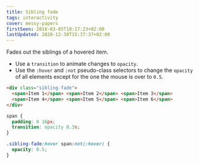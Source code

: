 ```yaml
---
title: Sibling fade
tags: interactivity
cover: messy-papers
firstSeen: 2018-03-05T10:17:23+02:00
lastUpdated: 2020-12-30T15:37:37+02:00
---
```


Fades out the siblings of a hovered item.

- Use a `transition` to animate changes to `opacity`.
- Use the `:hover` and `:not` pseudo-class selectors to change the `opacity` of all elements except for the one the mouse is over to `0.5`.

```html
<div class="sibling-fade">
  <span>Item 1</span> <span>Item 2</span> <span>Item 3</span>
  <span>Item 4</span> <span>Item 5</span> <span>Item 6</span>
</div>
```

```css
span {
  padding: 0 16px;
  transition: opacity 0.3s;
}

.sibling-fade:hover span:not(:hover) {
  opacity: 0.5;
}
```

